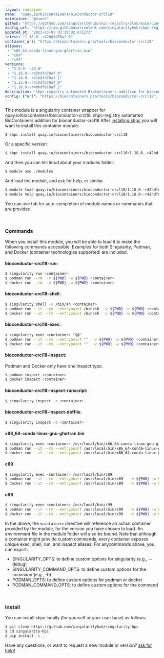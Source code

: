 ```yaml
---
layout: container
name:  "quay.io/biocontainers/bioconductor-crcl18"
maintainer: "@vsoch"
github: "https://github.com/singularityhub/shpc-registry/blob/main/quay.io/biocontainers/bioconductor-crcl18/container.yaml"
config_url: "https://raw.githubusercontent.com/singularityhub/shpc-registry/main/quay.io/biocontainers/bioconductor-crcl18/container.yaml"
updated_at: "2023-03-07 03:28:02.071273"
latest: "1.18.0--r42hdfd78af_0"
container_url: "https://biocontainers.pro/tools/bioconductor-crcl18"
aliases:
 - "x86_64-conda-linux-gnu-gfortran.bin"
 - "c89"
 - "c99"
versions:
 - "1.9.0--r40_0"
 - "1.18.0--r42hdfd78af_0"
 - "1.14.0--r41hdfd78af_1"
 - "1.12.0--r41hdfd78af_0"
 - "1.10.0--r40hdfd78af_1"
description: "shpc-registry automated BioContainers addition for bioconductor-crcl18"
config: {"url": "https://biocontainers.pro/tools/bioconductor-crcl18", "maintainer": "@vsoch", "description": "shpc-registry automated BioContainers addition for bioconductor-crcl18", "latest": {"1.18.0--r42hdfd78af_0": "sha256:5b73926ea2aa1df9128d979a8bdd51f24d126f18243d070f471581bb98a517b9"}, "tags": {"1.9.0--r40_0": "sha256:3ea595f7890493f57aeb93461585955abef0b5f45dc07607831d996c3bf6a36b", "1.18.0--r42hdfd78af_0": "sha256:5b73926ea2aa1df9128d979a8bdd51f24d126f18243d070f471581bb98a517b9", "1.14.0--r41hdfd78af_1": "sha256:10f15e0eb8b7c7bce67c8e1d34e460f49cb94228b4545dfb4b2fc2c984c67966", "1.12.0--r41hdfd78af_0": "sha256:a7d673adae1ce4c8469ffd12c69fe9422bffd900551b0388f747171d6131aba0", "1.10.0--r40hdfd78af_1": "sha256:09f0fbf570b37b11e062a4c7785ceb726934627d679d7a849d8e69e7dd4b7c44"}, "docker": "quay.io/biocontainers/bioconductor-crcl18", "aliases": {"x86_64-conda-linux-gnu-gfortran.bin": "/usr/local/bin/x86_64-conda-linux-gnu-gfortran.bin", "c89": "/usr/local/bin/c89", "c99": "/usr/local/bin/c99"}}
---
```


This module is a singularity container wrapper for quay.io/biocontainers/bioconductor-crcl18.
shpc-registry automated BioContainers addition for bioconductor-crcl18
After [installing shpc](#install) you will want to install this container module:


```bash
$ shpc install quay.io/biocontainers/bioconductor-crcl18
```

Or a specific version:

```bash
$ shpc install quay.io/biocontainers/bioconductor-crcl18:1.18.0--r42hdfd78af_0
```

And then you can tell lmod about your modules folder:

```bash
$ module use ./modules
```

And load the module, and ask for help, or similar.

```bash
$ module load quay.io/biocontainers/bioconductor-crcl18/1.18.0--r42hdfd78af_0
$ module help quay.io/biocontainers/bioconductor-crcl18/1.18.0--r42hdfd78af_0
```

You can use tab for auto-completion of module names or commands that are provided.

<br>

### Commands

When you install this module, you will be able to load it to make the following commands accessible.
Examples for both Singularity, Podman, and Docker (container technologies supported) are included.

#### bioconductor-crcl18-run:

```bash
$ singularity run <container>
$ podman run --rm  -v ${PWD} -w ${PWD} <container>
$ docker run --rm  -v ${PWD} -w ${PWD} <container>
```

#### bioconductor-crcl18-shell:

```bash
$ singularity shell -s /bin/sh <container>
$ podman run --it --rm --entrypoint /bin/sh  -v ${PWD} -w ${PWD} <container>
$ docker run --it --rm --entrypoint /bin/sh  -v ${PWD} -w ${PWD} <container>
```

#### bioconductor-crcl18-exec:

```bash
$ singularity exec <container> "$@"
$ podman run --it --rm --entrypoint ""  -v ${PWD} -w ${PWD} <container> "$@"
$ docker run --it --rm --entrypoint ""  -v ${PWD} -w ${PWD} <container> "$@"
```

#### bioconductor-crcl18-inspect:

Podman and Docker only have one inspect type.

```bash
$ podman inspect <container>
$ docker inspect <container>
```

#### bioconductor-crcl18-inspect-runscript:

```bash
$ singularity inspect -r <container>
```

#### bioconductor-crcl18-inspect-deffile:

```bash
$ singularity inspect -d <container>
```


#### x86_64-conda-linux-gnu-gfortran.bin

```bash
$ singularity exec <container> /usr/local/bin/x86_64-conda-linux-gnu-gfortran.bin
$ podman run --it --rm --entrypoint /usr/local/bin/x86_64-conda-linux-gnu-gfortran.bin   -v ${PWD} -w ${PWD} <container> -c " $@"
$ docker run --it --rm --entrypoint /usr/local/bin/x86_64-conda-linux-gnu-gfortran.bin   -v ${PWD} -w ${PWD} <container> -c " $@"
```


#### c89

```bash
$ singularity exec <container> /usr/local/bin/c89
$ podman run --it --rm --entrypoint /usr/local/bin/c89   -v ${PWD} -w ${PWD} <container> -c " $@"
$ docker run --it --rm --entrypoint /usr/local/bin/c89   -v ${PWD} -w ${PWD} <container> -c " $@"
```


#### c99

```bash
$ singularity exec <container> /usr/local/bin/c99
$ podman run --it --rm --entrypoint /usr/local/bin/c99   -v ${PWD} -w ${PWD} <container> -c " $@"
$ docker run --it --rm --entrypoint /usr/local/bin/c99   -v ${PWD} -w ${PWD} <container> -c " $@"
```



In the above, the `<container>` directive will reference an actual container provided
by the module, for the version you have chosen to load. An environment file in the
module folder will also be bound. Note that although a container
might provide custom commands, every container exposes unique exec, shell, run, and
inspect aliases. For anycommands above, you can export:

 - SINGULARITY_OPTS: to define custom options for singularity (e.g., --debug)
 - SINGULARITY_COMMAND_OPTS: to define custom options for the command (e.g., -b)
 - PODMAN_OPTS: to define custom options for podman or docker
 - PODMAN_COMMAND_OPTS: to define custom options for the command

<br>

### Install

You can install shpc locally (for yourself or your user base) as follows:

```bash
$ git clone https://github.com/singularityhub/singularity-hpc
$ cd singularity-hpc
$ pip install -e .
```

Have any questions, or want to request a new module or version? [ask for help!](https://github.com/singularityhub/singularity-hpc/issues)